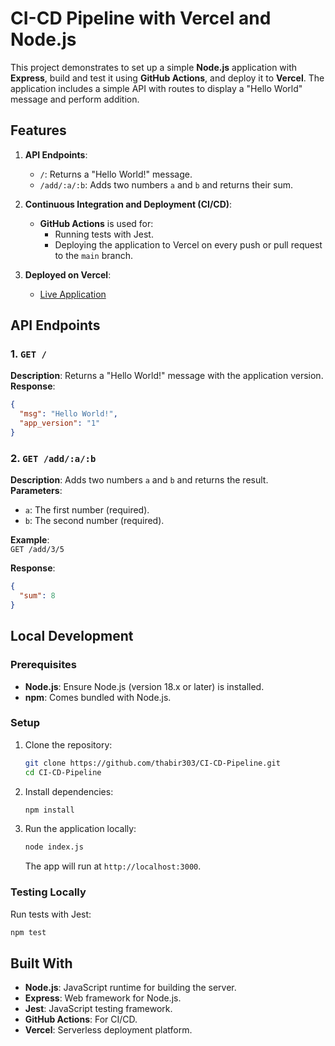 
# CI-CD Pipeline with Vercel and Node.js

This project demonstrates  to set up a simple **Node.js** application with **Express**, build and test it using **GitHub Actions**, and deploy it to **Vercel**. The application includes a simple API with routes to display a "Hello World" message and perform addition.


## Features

1. **API Endpoints**:
   - `/`: Returns a "Hello World!" message.
   - `/add/:a/:b`: Adds two numbers `a` and `b` and returns their sum.

2. **Continuous Integration and Deployment (CI/CD)**:
   - **GitHub Actions** is used for:
     - Running tests with Jest.
     - Deploying the application to Vercel on every push or pull request to the `main` branch.

3. **Deployed on Vercel**:
   - [Live Application](https://ci-cd-pipeline-intro.vercel.app/)


## API Endpoints

### 1. `GET /`
**Description**: Returns a "Hello World!" message with the application version.  
**Response**:
```json
{
  "msg": "Hello World!",
  "app_version": "1"
}
```

### 2. `GET /add/:a/:b`
**Description**: Adds two numbers `a` and `b` and returns the result.  
**Parameters**:
- `a`: The first number (required).
- `b`: The second number (required).

**Example**:  
`GET /add/3/5`

**Response**:
```json
{
  "sum": 8
}
```

## Local Development

### Prerequisites
- **Node.js**: Ensure Node.js (version 18.x or later) is installed.
- **npm**: Comes bundled with Node.js.

### Setup
1. Clone the repository:
   ```bash
   git clone https://github.com/thabir303/CI-CD-Pipeline.git
   cd CI-CD-Pipeline
   ```

2. Install dependencies:
   ```bash
   npm install
   ```

3. Run the application locally:
   ```bash
   node index.js
   ```
   The app will run at `http://localhost:3000`.

### Testing Locally
Run tests with Jest:
```bash
npm test
```


## Built With

- **Node.js**: JavaScript runtime for building the server.
- **Express**: Web framework for Node.js.
- **Jest**: JavaScript testing framework.
- **GitHub Actions**: For CI/CD.
- **Vercel**: Serverless deployment platform.
